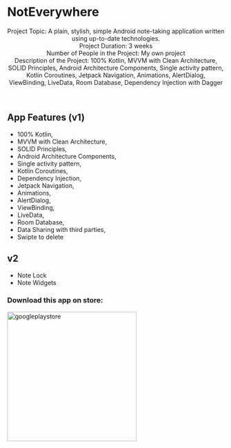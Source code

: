 # NotEverywhere
<p align="center">    
Project Topic: A plain, stylish, simple Android note-taking application written using up-to-date technologies. </br>
Project Duration: 3 weeks </br>
Number of People in the Project: My own project </br>
Description of the Project: 100% Kotlin, MVVM with Clean Architecture, SOLID Principles, Android Architecture Components, Single activity pattern, Kotlin Coroutines, Jetpack Navigation, Animations, AlertDialog, ViewBinding, LiveData, Room Database, Dependency Injection with Dagger <br>  
</p>  
</br>  

## App Features (v1)
* 100% Kotlin,
* MVVM with Clean Architecture,
* SOLID Principles,
* Android Architecture Components,
* Single activity pattern,
* Kotlin Coroutines,
* Dependency Injection,
* Jetpack Navigation,
* Animations,
* AlertDialog,
* ViewBinding,
* LiveData,
* Room Database,
* Data Sharing with third parties,
* Swipte to delete

## v2
* Note Lock
* Note Widgets

<h3 align="left">Download this app on store:</h3>
<p align="left"> <a href="https://play.google.com/store/apps/details?id=com.mert.noteverywhere" target="_blank" rel="noreferrer"> <img src="https://upload.wikimedia.org/wikipedia/commons/7/78/Google_Play_Store_badge_EN.svg" alt="googleplaystore" width="300" height="300"/> </a> </p>
